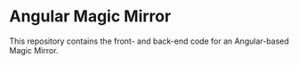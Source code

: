 # Angular Magic Mirror
This repository contains the front- and back-end code for an Angular-based Magic Mirror.
